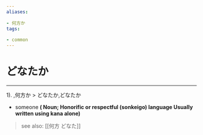 ```yaml
---
aliases:
    
- 何方か
tags:
    
- common
---
```


# どなたか
---
1).
,何方か > どなたか,どなたか

- someone
**( Noun; Honorific or respectful (sonkeigo) language Usually written using kana alone)**
> see also:  [[何方 どなた]]
            
